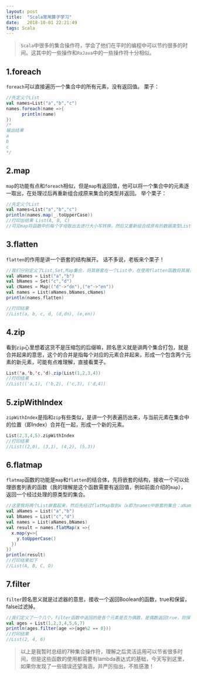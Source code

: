 ```yaml
---
layout: post
title:  "Scala常用算子学习"
date:   2018-10-01 22:21:49
tags: Scala
---
```

> `Scala`中很多的集合操作符，学会了他们在平时的编程中可以节约很多的时间。这其中的一些操作和`RxJava`中的一些操作符十分相似。

## 1.foreach
`foreach`可以直接遍历一个集合中的所有元素，没有返回值。
栗子：
```scala
//先定义个List
val names=List("a","b","c")
names.foreach(name =>{
      println(name)
})
/*
输出结果
a
b
c
*/
```

## 2.map
`map`的功能有点和`foreach`相似，但是`map`有返回值，他可以将一个集合中的元素逐一取出，在处理过后再重新组合成原来集合的类型并返回。
举个栗子：
```scala
//先定义个List
val names=List("a","b","c")
println(names.map(_.toUpperCase))
//打印出结果 List(A, B, C)
//可见map将函数中的每个字母取出去进行大小写转换，然后又重新组合成原有的数据类型List集合并返回。
```

## 3.flatten

`flatten`的作用是讲一个嵌套的结构展开。
话不多说，老板来个栗子！
```scala
//我们分别定义了List,Set,Map集合，将其嵌套在一个List中，在使用flatten函数将其展开
val aNames = List("a","b")
val bNames = Set("c","d")
val cNames = Map(("d"->"dn"),("e"->"en"))
val names = List(aNames,bNames,cNames)
println(names.flatten)

//打印结果
//List(a, b, c, d, (d,dn), (e,en))
```

## 4.zip
看到`zip`心里想着这货不是压缩包的后缀嘛，顾名思义就是讲两个集合打包，就是合并起来的意思，这个的合并是指每个对应的元素合并起来，形成一个包含两个元素的新元素，可能有点难理解，直接看栗子。
```scala
List('a,'b,'c,'d).zip(List(1,2,3,4))
//打印结果
//List(('a,1), ('b,2), ('c,3), ('d,4))
```

## 5.zipWithIndex
`zipWithIndex`是指和`zip`有些类似，是讲一个列表遍历出来，与当前元素在集合中的位置（即Index）合并在一起，形成一个新的元素。
```scala
List(2,3,4,5).zipWithIndex
//打印结果
//List((2,0), (3,1), (4,2), (5,3))
```

## 6.flatmap
`flatmap`函数的功能是`map`和`flatten`的结合体，先将嵌套的结构，接收一个可以处理嵌套列表的函数（我的理解是这个函数需要有返回值，例如前面介绍的`map`），返回一个经过处理的原类型的集合。
```scala
//这里我将两个List嵌套起来，然后先经过flatMap取到x（x即为names中嵌套的集合：aNames和bNames），然后经过map函数，遍历拿到的x集合，将其转换为大写字母，返回给flatMap函数，进行合并。
val aNames = List("a","b")
val bNames = List("c","d")
val names = List(aNames,bNames)
val result = names.flatMap(x =>{
  x.map(y=>{
    y.toUpperCase()
  })
})
println(result)
//打印结果如下
//List(A, B, C, D)
```
## 7.filter
`filter`顾名思义就是过滤器的意思，接收一个返回Boolean的函数，true和保留，false过滤掉。
```scala
//我们定义了一个几个，filter函数中返回的是各个元素是否为偶数，是偶数返回true，则保留，反之过滤。
val ages = List(1,2,3,4,5,6,7)
println(ages.filter(age =>{age%2 == 0}))
//打印结果
//List(2, 4, 6)
```


> 以上是我暂时总结的7种集合操作符，理解之后灵活运用可以节省很多时间，但是这些函数的使用都需要有lambda表达式的基础，今天写到这里，如果你发现了一些错误还望海涵，并严厉指出，不胜感激！
